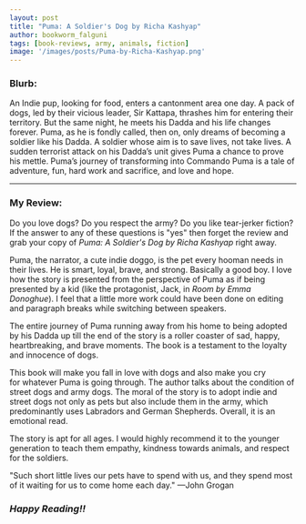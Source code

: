 ```yaml
---
layout: post
title: "Puma: A Soldier's Dog by Richa Kashyap"
author: bookworm_falguni
tags: [book-reviews, army, animals, fiction]
image: '/images/posts/Puma-by-Richa-Kashyap.png'
---
```


### **Blurb:**
An Indie pup, looking for food, enters a cantonment area one day. A pack of dogs, led by their vicious leader, Sir Kattapa, thrashes him for entering their territory. But the same night, he meets his Dadda and his life changes forever. Puma, as he is fondly called, then on, only dreams of becoming a soldier like his Dadda. A soldier whose aim is to save lives, not take lives. A sudden terrorist attack on his Dadda’s unit gives Puma a chance to prove his mettle. Puma’s journey of transforming into Commando Puma is a tale of adventure, fun, hard work and sacrifice, and love and hope.
___
### **My Review:**
Do you love dogs? Do you respect the army? Do you like tear-jerker fiction? If the answer to any of these questions is "yes" then forget the review and grab your copy of *Puma: A Soldier's Dog by Richa Kashyap* right away.

Puma, the narrator, a cute indie doggo, is the pet every hooman needs in their lives. He is smart, loyal, brave, and strong. Basically a good boy.
I love how the story is presented from the perspective of Puma as if being presented by a kid (like the protagonist, Jack, in *Room by Emma Donoghue*). I feel that a little more work could have been done on editing and paragraph breaks while switching between speakers.

The entire journey of Puma running away from his home to being adopted by his Dadda up till the end of the story is a roller coaster of sad, happy, heartbreaking, and brave moments. The book is a testament to the loyalty and innocence of dogs.

This book will make you fall in love with dogs and also make you cry for whatever Puma is going through. The author talks about the condition of street dogs and army dogs. The moral of the story is to adopt indie and street dogs not only as pets but also include them in the army, which predominantly uses Labradors and German Shepherds. Overall, it is an emotional read. 

The story is apt for all ages. I would highly recommend it to the younger generation to teach them empathy, kindness towards animals, and respect for the soldiers.

"Such short little lives our pets have to spend with us, and they spend most of it waiting for us to come home each day."
—John Grogan


### ***Happy Reading!!***

